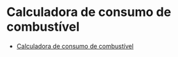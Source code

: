 # Calculadora de consumo de combustível

- [Calculadora de consumo de combustível](https://gabriellgomess.github.io/calc-consumo-combustivel/build/)


